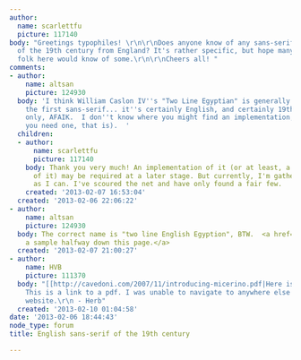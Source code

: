 ```yaml
---
author:
  name: scarlettfu
  picture: 117140
body: "Greetings typophiles! \r\n\r\nDoes anyone know of any sans-serif typefaces
  of the 19th century from England? It's rather specific, but hope many typographically-knowledged
  folk here would know of some.\r\n\r\nCheers all! "
comments:
- author:
    name: altsan
    picture: 124930
  body: 'I think William Caslon IV''s "Two Line Egyptian" is generally considered
    the first sans-serif... it''s certainly English, and certainly 19th C.  Uppercase
    only, AFAIK.  I don''t know where you might find an implementation, though (if
    you need one, that is).  '
  children:
  - author:
      name: scarlettfu
      picture: 117140
    body: Thank you very much! An implementation of it (or at least, a reinterpretation
      of it) may be required at a later stage. But currently, I'm gathering as much
      as I can. I've scoured the net and have only found a fair few.
    created: '2013-02-07 16:53:04'
  created: '2013-02-06 22:06:22'
- author:
    name: altsan
    picture: 124930
  body: The correct name is "two line English Egyption", BTW.  <a href="http://www.csun.edu/~pjd77408/DrD/Art461/LecturesAll/Lectures/Type&PrintingHistory/IndustrialRevolution/TypographyInnovations.htm">There's
    a sample halfway down this page.</a>
  created: '2013-02-07 21:00:27'
- author:
    name: HVB
    picture: 111370
  body: "[[http://cavedoni.com/2007/11/introducing-micerino.pdf|Here is an implementation]].
    This is a link to a pdf. I was unable to navigate to anywhere else on Cavedoni's
    website.\r\n - Herb"
  created: '2013-02-10 01:04:58'
date: '2013-02-06 18:44:43'
node_type: forum
title: English sans-serif of the 19th century

---
```

